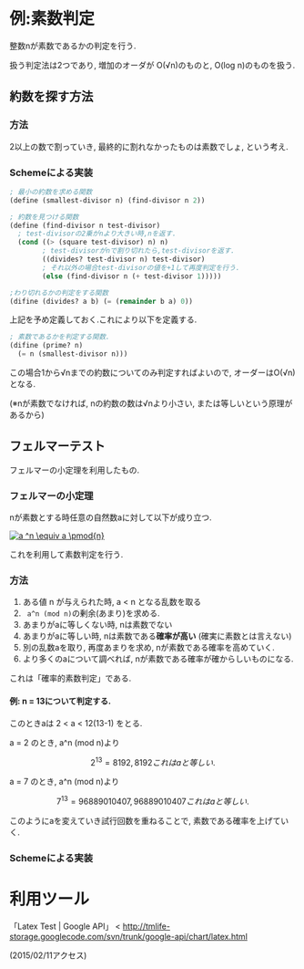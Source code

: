 # 例:素数判定

整数nが素数であるかの判定を行う.

扱う判定法は2つであり,
増加のオーダが O(√n)のものと,
O(log n)のものを扱う.

## 約数を探す方法

### 方法

2以上の数で割っていき,
最終的に割れなかったものは素数でしょ,
という考え.

### Schemeによる実装

```scheme
; 最小の約数を求める関数
(define (smallest-divisor n) (find-divisor n 2))

; 約数を見つける関数
(define (find-divisor n test-divisor)
  ; test-divisorの2乗がnより大きい時,nを返す.
  (cond ((> (square test-divisor) n) n)
        ; test-divisorがnで割り切れたら,test-divisorを返す.
        ((divides? test-divisor n) test-divisor)
        ; それ以外の場合test-divisorの値を+1して再度判定を行う.
        (else (find-divisor n (+ test-divisor 1)))))

;わり切れるかの判定をする関数
(difine (divides? a b) (= (remainder b a) 0))

```

上記を予め定義しておく.これにより以下を定義する.

```scheme
; 素数であるかを判定する関数.
(difine (prime? n)
  (= n (smallest-divisor n)))

```

この場合1から√nまでの約数についてのみ判定すればよいので,
オーダーはO(√n)となる.

(※nが素数でなければ,
nの約数の数は√nより小さい,
または等しいという原理があるから)

## フェルマーテスト

フェルマーの小定理を利用したもの.

### フェルマーの小定理

nが素数とする時任意の自然数aに対して以下が成り立つ.

<a href="http://chart.apis.google.com/chart?cht=tx&amp;chf=bg,s,ffffff00&amp;chco=000000ff&amp;chs=20&amp;chl=a%20%5En%20%5Cequiv%20a%20%5Cpmod%7Bn%7D"><img alt="a ^n \equiv a \pmod{n}" src="http://chart.apis.google.com/chart?cht=tx&amp;chf=bg,s,ffffff00&amp;chco=000000ff&amp;chs=20&amp;chl=a%20%5En%20%5Cequiv%20a%20%5Cpmod%7Bn%7D"></a>

これを利用して素数判定を行う.

### 方法

1. ある値 n が与えられた時, a < n となる乱数を取る
2. `` a^n (mod n)``の剰余(あまり)を求める.
3. あまりがaに等しくない時, nは素数でない
4. あまりがaに等しい時, nは素数である**確率が高い** (確実に素数とは言えない)
5. 別の乱数aを取り, 再度あまりを求め, nが素数である確率を高めていく.
6. より多くのaについて調べれば, nが素数である確率が確からしいものになる.

これは「確率的素数判定」である.

#### 例: n = 13について判定する.

このときaは 2 < a < 12(13-1) をとる.

a = 2 のとき, a^n (mod n)より
```math
2^13 = 8192,
8192 % 13 = 2
これはaと等しい.
```

a = 7 のとき, a^n (mod n)より
```math
7^13 = 96889010407,
96889010407 % 13 = 7
これはaと等しい.
```

このようにaを変えていき試行回数を重ねることで,
素数である確率を上げていく.

### Schemeによる実装

# 利用ツール
「Latex Test | Google API」
<
 <http://tmlife-storage.googlecode.com/svn/trunk/google-api/chart/latex.html>
>
(2015/02/11アクセス)
